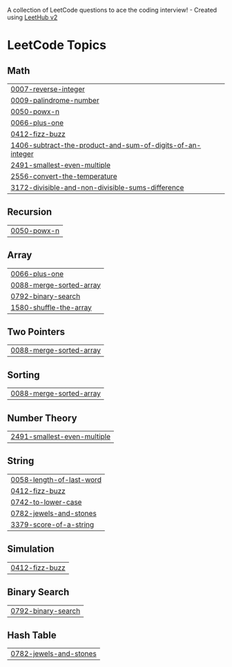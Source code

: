 A collection of LeetCode questions to ace the coding interview! - Created using [LeetHub v2](https://github.com/arunbhardwaj/LeetHub-2.0)
<!---LeetCode Topics Start-->
# LeetCode Topics
## Math
|  |
| ------- |
| [0007-reverse-integer](https://github.com/Abhijith232373/LeetCode/tree/master/0007-reverse-integer) |
| [0009-palindrome-number](https://github.com/Abhijith232373/LeetCode/tree/master/0009-palindrome-number) |
| [0050-powx-n](https://github.com/Abhijith232373/LeetCode/tree/master/0050-powx-n) |
| [0066-plus-one](https://github.com/Abhijith232373/LeetCode/tree/master/0066-plus-one) |
| [0412-fizz-buzz](https://github.com/Abhijith232373/LeetCode/tree/master/0412-fizz-buzz) |
| [1406-subtract-the-product-and-sum-of-digits-of-an-integer](https://github.com/Abhijith232373/LeetCode/tree/master/1406-subtract-the-product-and-sum-of-digits-of-an-integer) |
| [2491-smallest-even-multiple](https://github.com/Abhijith232373/LeetCode/tree/master/2491-smallest-even-multiple) |
| [2556-convert-the-temperature](https://github.com/Abhijith232373/LeetCode/tree/master/2556-convert-the-temperature) |
| [3172-divisible-and-non-divisible-sums-difference](https://github.com/Abhijith232373/LeetCode/tree/master/3172-divisible-and-non-divisible-sums-difference) |
## Recursion
|  |
| ------- |
| [0050-powx-n](https://github.com/Abhijith232373/LeetCode/tree/master/0050-powx-n) |
## Array
|  |
| ------- |
| [0066-plus-one](https://github.com/Abhijith232373/LeetCode/tree/master/0066-plus-one) |
| [0088-merge-sorted-array](https://github.com/Abhijith232373/LeetCode/tree/master/0088-merge-sorted-array) |
| [0792-binary-search](https://github.com/Abhijith232373/LeetCode/tree/master/0792-binary-search) |
| [1580-shuffle-the-array](https://github.com/Abhijith232373/LeetCode/tree/master/1580-shuffle-the-array) |
## Two Pointers
|  |
| ------- |
| [0088-merge-sorted-array](https://github.com/Abhijith232373/LeetCode/tree/master/0088-merge-sorted-array) |
## Sorting
|  |
| ------- |
| [0088-merge-sorted-array](https://github.com/Abhijith232373/LeetCode/tree/master/0088-merge-sorted-array) |
## Number Theory
|  |
| ------- |
| [2491-smallest-even-multiple](https://github.com/Abhijith232373/LeetCode/tree/master/2491-smallest-even-multiple) |
## String
|  |
| ------- |
| [0058-length-of-last-word](https://github.com/Abhijith232373/LeetCode/tree/master/0058-length-of-last-word) |
| [0412-fizz-buzz](https://github.com/Abhijith232373/LeetCode/tree/master/0412-fizz-buzz) |
| [0742-to-lower-case](https://github.com/Abhijith232373/LeetCode/tree/master/0742-to-lower-case) |
| [0782-jewels-and-stones](https://github.com/Abhijith232373/LeetCode/tree/master/0782-jewels-and-stones) |
| [3379-score-of-a-string](https://github.com/Abhijith232373/LeetCode/tree/master/3379-score-of-a-string) |
## Simulation
|  |
| ------- |
| [0412-fizz-buzz](https://github.com/Abhijith232373/LeetCode/tree/master/0412-fizz-buzz) |
## Binary Search
|  |
| ------- |
| [0792-binary-search](https://github.com/Abhijith232373/LeetCode/tree/master/0792-binary-search) |
## Hash Table
|  |
| ------- |
| [0782-jewels-and-stones](https://github.com/Abhijith232373/LeetCode/tree/master/0782-jewels-and-stones) |
<!---LeetCode Topics End-->